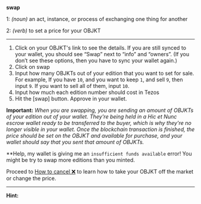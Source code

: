 **swap**

1: _(noun)_ an act, instance, or process of exchanging one thing for another

2: _(verb)_ to set a price for your OBJKT

***

1. Click on your OBJKT's link to see the details. If you are still synced to your wallet, you should see “Swap” next to “info” and “owners”. (If you don’t see these options, then you have to sync your wallet again.)
2. Click on swap
3. Input how many OBJKTs out of your edition that you want to set for sale. For example, If you have `10`, and you want to keep `1`, and sell `9`, then input `9`. If you want to sell all of them, input `10`.
4. Input how much each edition number should cost in Tezos
5. Hit the [swap] button. Approve in your wallet.

**Important:** _When you are swapping, you are sending an amount of OBJKTs of your edition out of your wallet. They're being held in a Hic et Nunc escrow wallet ready to be transferred to the buyer, which is why they're no longer visible in your wallet. Once the blockchain transaction is finished, the price should be set on the OBJKT and available for purchase, and your wallet should say that you sent that amount of OBJKTs._

**Help, my wallet is giving me an `insufficient funds available` error!
You might be try to swap more editions than you minted. 

Proceed to [How to cancel ❌](https://github.com/hicetnunc2000/hicetnunc/wiki/How-to-cancel-❌) to learn how to take your OBJKT off the market or change the price.

***

**Hint:** 

